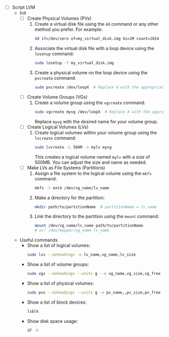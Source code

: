 - [ ]  Script LVM
    - Init
        - [ ]  Create Physical Volumes (PVs)
            1. Create a virtual disk file using the `dd` command or any other method you prefer. For example:
                ```bash
                dd if=/dev/zero of=my_virtual_disk.img bs=1M count=1024
                ```
            2. Associate the virtual disk file with a loop device using the `losetup` command:
                ```bash
                sudo losetup -f my_virtual_disk.img
                ```
            3. Create a physical volume on the loop device using the `pvcreate` command:
                ```bash
                sudo pvcreate /dev/loopX  # Replace X with the appropriate loop device number.
                ```
        - [ ]  Create Volume Groups (VGs)
            1. Create a volume group using the `vgcreate` command:
                ```bash
                sudo vgcreate myvg /dev/loopX  # Replace X with the appropriate loop device number.
                ```
                Replace `myvg` with the desired name for your volume group.
        - [ ]  Create Logical Volumes (LVs)
            1. Create logical volumes within your volume group using the `lvcreate` command:
                ```bash
                sudo lvcreate -L 500M -n mylv myvg
                ```
                This creates a logical volume named `mylv` with a size of 500MB. You can adjust the size and name as needed.
        - [ ]  Make LVs as File Systems (Partitions)
            1. Assign a file system to the logical volume using the `mkfs` command:
                ```bash
                mkfs -t ext4 /dev/vg_name/lv_name
                ```
            2. Make a directory for the partition:
                ```bash
                mkdir path/to/partitionName  # partitionName = lv_name
                ```
            3. Link the directory to the partition using the `mount` command:
                ```bash
                mount /dev/vg_name/lv_name path/to/partitionName 
                # or: /dev/mapper/vg_name-lv_name
                ```
    - Useful commands
        - Show a list of logical volumes:
            ```bash
            sudo lvs --noheadings -o lv_name,vg_name,lv_size
            ```
        - Show a list of volume groups:
            ```bash
            sudo vgs --noheadings --units g --o vg_name,vg_size,vg_free
            ```
        - Show a list of physical volumes:
            ```bash
            sudo pvs --noheadings --units g -o pv_name,,pv_size,pv_free
            ```
        - Show a list of block devices:
            ```bash
            lsblk
            ```
        - Show disk space usage:
            ```bash
            df -h
            ```
